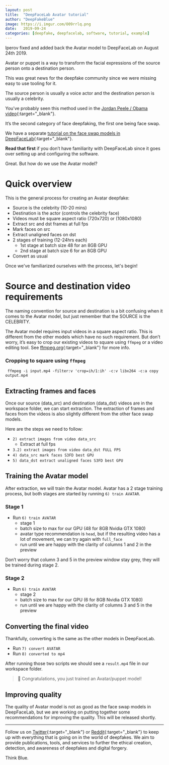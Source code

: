 ```yaml
---
layout: post
title:  "DeepFaceLab Avatar tutorial"
author: "DeepFakeBlue"
image: https://i.imgur.com/O09rrlq.png
date:   2019-09-24
categories: [deepfake, deepfacelab, software, tutorial, example]
---
```


Iperov fixed and added back the Avatar model to DeepFaceLab on August 24th 2019. 

Avatar or puppet is a way to transform the facial expressions of the source person onto a destination person. 

This was great news for the deepfake community since we were missing easy to use tooling for it.

The source person is usually a voice actor and the destination person is usually a celebrity.

You’ve probably seen this method used in the [Jordan Peele / Obama video](https://www.youtube.com/watch?v=cQ54GDm1eL0){:target="_blank"}.

It’s the second category of face deepfaking, the first one being face swap. 

We have a separate [tutorial on the face swap models in DeepFaceLab](https://pub.dfblue.com/pub/2019-07-27-deepfacelab-tutorial){:target="_blank"}. 

**Read that first** if you don’t have familiarity with DeepFaceLab since it goes over setting up and configuring the software.

Great. But how do we use the Avatar model?

# Quick overview

This is the general process for creating an Avatar deepfake:

- Source is the celebrity (10-20 mins)
- Destination is the actor (controls the celebrity face)
- Videos must be square aspect ratio (720x720) or (1080x1080)
- Extract src and dst frames at full fps
- Mark faces on src
- Extract unaligned faces on dst
- 2 stages of training (12-24hrs each)
    - 1st stage at batch size 48 for an 8GB GPU
    - 2nd stage at batch size 6 for an 8GB GPU
- Convert as usual

Once we've familiarized ourselves with the process, let's begin!

# Source and destination video requirements

The naming convention for source and destination is a bit confusing when it comes to the Avatar model, but just remember that the SOURCE is the CELEBRITY.

The Avatar model requires input videos in a square aspect ratio. This is different from the other models which have no such requirement. But don’t worry, it’s easy to crop our existing videos to square using `ffmpeg` or a video editing tool. See [ffmpeg.org](https://ffmpeg.org/){:target="_blank"} for more info.

### Cropping to square using `ffmpeg`

```
 ffmpeg -i input.mp4 -filter:v 'crop=ih/1:ih' -c:v libx264 -c:a copy output.mp4
```

## Extracting frames and faces

Once our source (data_src) and destination (data_dst) videos are in the workspace folder, we can start extraction. The extraction of frames and faces from the videos is also slightly different from the other face swap models.

Here are the steps we need to follow:

- `2) extract images from video data_src`
    - Extract at full fps
- `3.2) extract images from video data_dst FULL FPS`
- `4) data_src mark faces S3FD best GPU`
- `5) data_dst extract unaligned faces S3FD best GPU`

## Training the Avatar model

After extraction, we will train the Avatar model. Avatar has a 2 stage training process, but both stages are started by running `6) train AVATAR`.

### Stage 1

- Run `6) train AVATAR`
    - stage 1
    - batch size to max for our GPU (48 for 8GB Nvidia GTX 1080)
    - avatar type recommendation is `head`, but if the resulting video has a lot of movement, we can try again with `full_face`
    - run until we are happy with the clarity of columns 1 and 2 in the preview

Don’t worry that column 3 and 5 in the preview window stay grey, they will be trained during stage 2.

### Stage 2

- Run `6) train AVATAR`
    - stage 2
    - batch size to max for our GPU (6 for 8GB Nvidia GTX 1080)
    - run until we are happy with the clarity of columns 3 and 5 in the preview

## Converting the final video

Thankfully, converting is the same as the other models in DeepFaceLab.

- Run `7) convert AVATAR`
- Run `8) converted to mp4`

After running those two scripts we should see a `result.mp4` file in our workspace folder.

> 🎉 Congratulations, you just trained an Avatar/puppet model!

## Improving quality

The quality of Avatar model is not as good as the face swap models in DeepFaceLab, but we are working on putting together some recommendations for improving the quality. This will be released shortly.

-----

Follow us on [Twitter](https://twitter.com/dfblue){:target="_blank"} or [Reddit](https://reddit.com/u/deepfakeblue){:target="_blank"} to keep up with everything that is going on in the world of deepfakes. We aim to provide publications, tools, and services to further the ethical creation, detection, and awareness of deepfakes and digital forgery.

Think Blue.